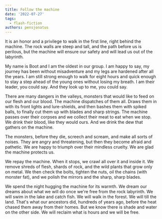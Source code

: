 ```yaml
---
title: Follow the machine
date: '2022-07-27'
tags:
  - flash-fiction
authors: pensjonatus
---
```


It is an honor and a privilege to walk in the first line, right behind the
machine. The rock walls are steep and tall, and the path before us is perilous,
but the machine will ensure our safety and will lead us out of the labyrinth.

<!-- truncate -->

My name is Boot and I am the oldest in our group. I am happy to say, my journey
has been without misadventure and my legs are hardened after all the years. I am
still strong enough to walk for eight hours and quick enough to stay a step
ahead of the young ones without losing my breath. I am their leader, you could
say. And they look up to me, you could say.

There are many dangers in the valleys, monsters that would like to feed on our
flesh and our blood. The machine dispatches of them all. Draws them in with its
front lights and lure-shields, and then bashes them with spiked balls, to
finally cut them up with blades and sharp strings. The machine passes over their
corpses and we collect their meat to eat when we stop. We drink their blood,
like they would ours. And we drink the dew that gathers on the machine.

The monsters, before they die, screech and scream, and make all sorts of noises.
They are angry and threatening, but then they become afraid and pathetic. We are
happy to triumph over their mindless cruelty. We are glad the machine protects
us.

We repay the machine. When it stops, we crawl all over it and inside it. We
remove shreds of flesh, shards of rock, and the wild plants that grow only on
metal. We then check the bolts, tighten the nuts, oil the chains (with monster
fat), and we polish the mirrors and the sharp, sharp blades.

We spend the night hugging the machine for its warmth. We dream our dreams about
what we will do once we're free from the rock labyrinth. We will swim in the
lake and catch fish. We will walk in the forest. We will till the land. That's
what our ancestors did, hundreds of years ago, before the heat chased them away
from their homes. But we know there is shade and water on the other side. We
will reclaim what is hours and we will be free.
